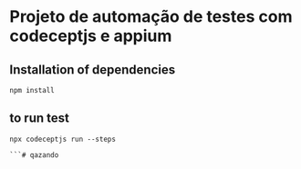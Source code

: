 # Projeto de automação de testes com codeceptjs e appium

## Installation of dependencies

```
npm install

```

## to run test

```
npx codeceptjs run --steps

```# qazando
